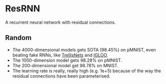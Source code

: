 # ResRNN

A recurrent neural network with residual connections.

## Random

* The 4000-dimensional models gets SOTA (98.45%) on pMNIST, even beating fake RNNs, like [TrellisNets](https://arxiv.org/pdf/1810.06682.pdf) and [IGLOO](https://arxiv.org/pdf/1807.03402.pdf).
* The 1000-dimension model gets 98.28% on pMNIST.
* The 200-dimensional model get 98.78% on MNIST.
* The learning rate is really, really high (e.g. 1e+5) because of the way the residual connections have been parameterised.
